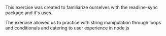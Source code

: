 This exercise was created to familiarize ourselves with the readline-sync package and it's uses. 

The exercise allowed us to practice with string manipulation through loops and conditionals and catering to user experience in node.js


